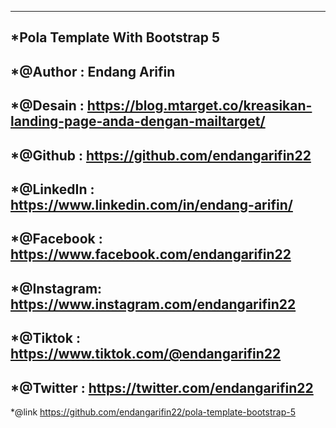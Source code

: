 -----------------------------------------------------------------------------------------------
*Pola Template With Bootstrap 5
-----------------------------------------------------------------------------------------------
*@Author   : Endang Arifin
--------------------------
*@Desain   : https://blog.mtarget.co/kreasikan-landing-page-anda-dengan-mailtarget/
--------------------------
*@Github   : https://github.com/endangarifin22
--------------------------
*@LinkedIn : https://www.linkedin.com/in/endang-arifin/
--------------------------
*@Facebook : https://www.facebook.com/endangarifin22
--------------------------
*@Instagram: https://www.instagram.com/endangarifin22
--------------------------
*@Tiktok   : https://www.tiktok.com/@endangarifin22
--------------------------
*@Twitter  : https://twitter.com/endangarifin22
--------------------------
*@link     https://github.com/endangarifin22/pola-template-bootstrap-5